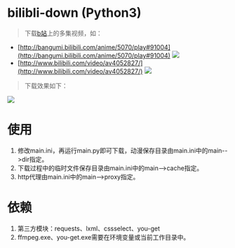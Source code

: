 # bilibli-down (Python3)
> 下载[b站](http://www.bilibili.com/)上的多集视频，如：
* [http://bangumi.bilibili.com/anime/5070/play#91004](http://bangumi.bilibili.com/anime/5070/play#91004)
  ![](http://ofpb4e3i2.bkt.clouddn.com/17-4-9/84740577-file_1491669211227_1054b.png)
* [http://www.bilibili.com/video/av4052827/](http://www.bilibili.com/video/av4052827/)
![](http://ofpb4e3i2.bkt.clouddn.com/17-4-9/13494349-file_1491669452084_17c38.png)
> 下载效果如下：

  ![](http://ofpb4e3i2.bkt.clouddn.com/17-9-1/3336760.jpg)

# 使用
1. 修改main.ini，再运行main.py即可下载，动漫保存目录由main.ini中的main-->dir指定。
2. 下载过程中的临时文件保存目录由main.ini中的main-->cache指定。
3. http代理由main.ini中的main-->proxy指定。

# 依赖
1. 第三方模块：requests、lxml、cssselect、you-get
2. ffmpeg.exe、you-get.exe需要在环境变量或当前工作目录中。
